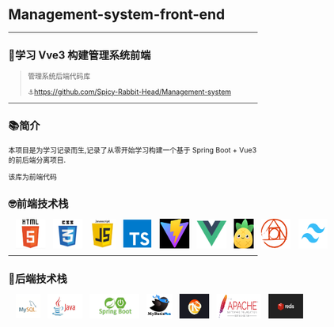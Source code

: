 # Management-system-front-end

------

## 🚀学习 Vve3 构建管理系统前端

> 管理系统后端代码库
>
>
>    ⚓https://github.com/Spicy-Rabbit-Head/Management-system

------

## 📚简介

本项目是为学习记录而生,记录了从零开始学习构建一个基于 Spring Boot + Vue3
的前后端分离项目.

该库为前端代码

## 🤓前端技术栈

<div style='display:flex'>
<img width='60' height='60' title='html5' style='margin-left:15px;' src='skill/html5.png' />
<img width='60' height='60' title='css3' style='margin-left:15px;' src='skill/css3.png' />   <img width='60' height='60' title='javaScript' style='margin-left:15px;' src='skill/js.png' /> 
<img width='60' height='60' title='typeScript' style='margin-left:15px;' src='skill/ts.png' />
<img width='60' height='60' title='vite' style='margin-left:15px;' src='skill/vite.png' />   <img width='60' height='60' title='vue3' style='margin-left:15px;' src='skill/vue.png' />   <img width='50' height='60' title='pinia' style='margin-left:15px;' src='skill/pinia.png' /> <img width='60' height='60' title='postCss' style='margin-left:15px;' src='skill/postCss.png' /> 
<img width='60' height='60' title='tailwind' style='margin-left:15px;' src='skill/tailwind.png' />     
</div>



------

## 🤔后端技术栈

<div style='display:flex'>
<img width='50' height='50' title='mysql' style='margin-left:15px;' src='skill/mysql.png' />
<img width='70' height='50' title='java' style='margin-left:15px;' src='skill/java.png' />
<img width='100' height='50' title='springBoot' style='margin-left:15px;' src='skill/springboot.png' />    
<img width='55' height='50' title='mybatisPlus' style='margin-left:15px;' src='skill/mybatisplus.png' />
<img width='60' height='50' title='Knife4j' style='margin-left:15px;' src='skill/Knife4j.png' /> 
<img width='90' height='50' title='druid & pool2' style='margin-left:15px;' src='skill/apache.png'/> 
<img width='70' height='50' title='redis' style='margin-left:15px;' src='skill/redis.png'/>   
</div>